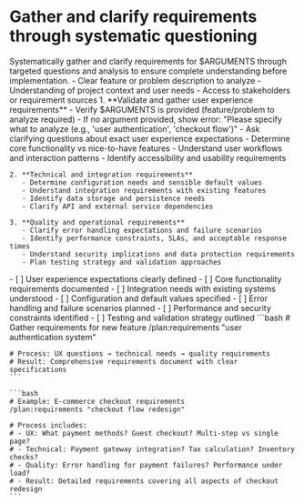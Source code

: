 # Gather and clarify requirements through systematic questioning

<instructions>
  <context>
    Systematically gather and clarify requirements for $ARGUMENTS through targeted questions and analysis to ensure complete understanding before implementation.
  </context>

  <requirements>
    - Clear feature or problem description to analyze
    - Understanding of project context and user needs
    - Access to stakeholders or requirement sources
  </requirements>

  <execution>
    1. **Validate and gather user experience requirements**
       - Verify $ARGUMENTS is provided (feature/problem to analyze required)
       - If no argument provided, show error: "Please specify what to analyze (e.g., 'user authentication', 'checkout flow')"
       - Ask clarifying questions about exact user experience expectations
       - Determine core functionality vs nice-to-have features
       - Understand user workflows and interaction patterns
       - Identify accessibility and usability requirements

    2. **Technical and integration requirements**
       - Determine configuration needs and sensible default values
       - Understand integration requirements with existing features
       - Identify data storage and persistence needs
       - Clarify API and external service dependencies

    3. **Quality and operational requirements**
       - Clarify error handling expectations and failure scenarios
       - Identify performance constraints, SLAs, and acceptable response times
       - Understand security implications and data protection requirements
       - Plan testing strategy and validation approaches

  </execution>

  <validation>
    - [ ] User experience expectations clearly defined
    - [ ] Core functionality requirements documented
    - [ ] Integration needs with existing systems understood
    - [ ] Configuration and default values specified
    - [ ] Error handling and failure scenarios planned
    - [ ] Performance and security constraints identified
    - [ ] Testing and validation strategy outlined
  </validation>

  <examples>
    ```bash
    # Gather requirements for new feature
    /plan:requirements "user authentication system"

    # Process: UX questions → technical needs → quality requirements
    # Result: Comprehensive requirements document with clear specifications
    ```

    ```bash
    # Example: E-commerce checkout requirements
    /plan:requirements "checkout flow redesign"

    # Process includes:
    # - UX: What payment methods? Guest checkout? Multi-step vs single page?
    # - Technical: Payment gateway integration? Tax calculation? Inventory checks?
    # - Quality: Error handling for payment failures? Performance under load?
    # - Result: Detailed requirements covering all aspects of checkout redesign
    ```

  </examples>
</instructions>
